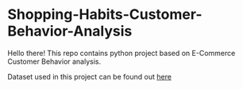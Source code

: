# Shopping-Habits-Customer-Behavior-Analysis
Hello there! This repo contains python project based on E-Commerce Customer Behavior analysis.

Dataset used in this project can be found out [here](https://www.kaggle.com/datasets/zeesolver/consumer-behavior-and-shopping-habits-dataset/data?select=shopping_behavior_updated.csv)
